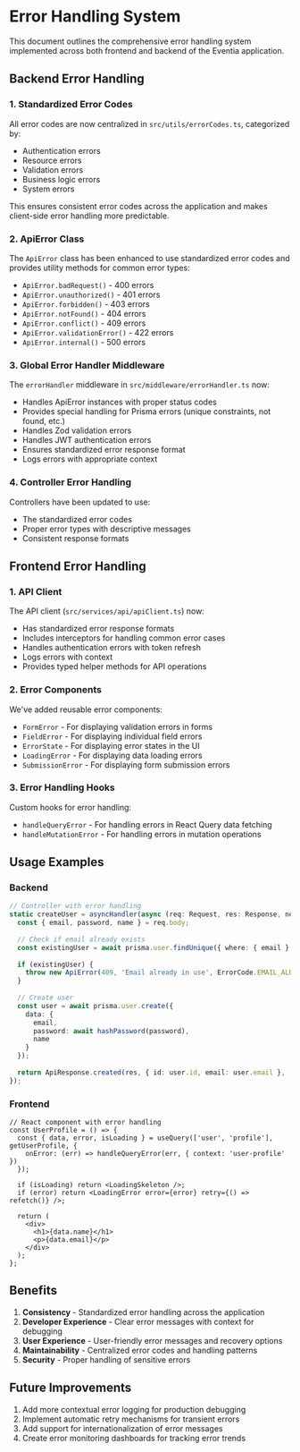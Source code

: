 # Error Handling System

This document outlines the comprehensive error handling system implemented across both frontend and backend of the Eventia application.

## Backend Error Handling

### 1. Standardized Error Codes

All error codes are now centralized in `src/utils/errorCodes.ts`, categorized by:
- Authentication errors
- Resource errors
- Validation errors
- Business logic errors
- System errors

This ensures consistent error codes across the application and makes client-side error handling more predictable.

### 2. ApiError Class

The `ApiError` class has been enhanced to use standardized error codes and provides utility methods for common error types:
- `ApiError.badRequest()` - 400 errors
- `ApiError.unauthorized()` - 401 errors
- `ApiError.forbidden()` - 403 errors
- `ApiError.notFound()` - 404 errors
- `ApiError.conflict()` - 409 errors
- `ApiError.validationError()` - 422 errors
- `ApiError.internal()` - 500 errors

### 3. Global Error Handler Middleware

The `errorHandler` middleware in `src/middleware/errorHandler.ts` now:
- Handles ApiError instances with proper status codes
- Provides special handling for Prisma errors (unique constraints, not found, etc.)
- Handles Zod validation errors
- Handles JWT authentication errors
- Ensures standardized error response format
- Logs errors with appropriate context

### 4. Controller Error Handling

Controllers have been updated to use:
- The standardized error codes
- Proper error types with descriptive messages
- Consistent response formats

## Frontend Error Handling

### 1. API Client

The API client (`src/services/api/apiClient.ts`) now:
- Has standardized error response formats
- Includes interceptors for handling common error cases
- Handles authentication errors with token refresh
- Logs errors with context
- Provides typed helper methods for API operations

### 2. Error Components

We've added reusable error components:
- `FormError` - For displaying validation errors in forms
- `FieldError` - For displaying individual field errors
- `ErrorState` - For displaying error states in the UI
- `LoadingError` - For displaying data loading errors
- `SubmissionError` - For displaying form submission errors

### 3. Error Handling Hooks

Custom hooks for error handling:
- `handleQueryError` - For handling errors in React Query data fetching
- `handleMutationError` - For handling errors in mutation operations

## Usage Examples

### Backend

```typescript
// Controller with error handling
static createUser = asyncHandler(async (req: Request, res: Response, next: NextFunction) => {
  const { email, password, name } = req.body;
  
  // Check if email already exists
  const existingUser = await prisma.user.findUnique({ where: { email } });
  
  if (existingUser) {
    throw new ApiError(409, 'Email already in use', ErrorCode.EMAIL_ALREADY_EXISTS);
  }
  
  // Create user
  const user = await prisma.user.create({
    data: { 
      email, 
      password: await hashPassword(password),
      name 
    }
  });
  
  return ApiResponse.created(res, { id: user.id, email: user.email }, 'User created successfully');
});
```

### Frontend

```tsx
// React component with error handling
const UserProfile = () => {
  const { data, error, isLoading } = useQuery(['user', 'profile'], getUserProfile, {
    onError: (err) => handleQueryError(err, { context: 'user-profile' })
  });
  
  if (isLoading) return <LoadingSkeleton />;
  if (error) return <LoadingError error={error} retry={() => refetch()} />;
  
  return (
    <div>
      <h1>{data.name}</h1>
      <p>{data.email}</p>
    </div>
  );
};
```

## Benefits

1. **Consistency** - Standardized error handling across the application
2. **Developer Experience** - Clear error messages with context for debugging
3. **User Experience** - User-friendly error messages and recovery options
4. **Maintainability** - Centralized error codes and handling patterns
5. **Security** - Proper handling of sensitive errors

## Future Improvements

1. Add more contextual error logging for production debugging
2. Implement automatic retry mechanisms for transient errors
3. Add support for internationalization of error messages
4. Create error monitoring dashboards for tracking error trends 